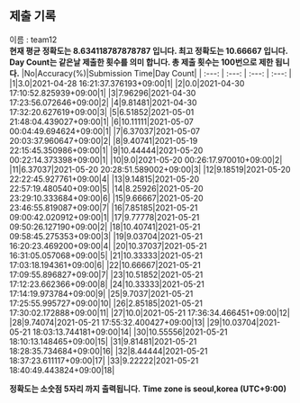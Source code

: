 


  
## 제출 기록  
이름 : team12  
**현재 평균 정확도는 8.634118787878787 입니다. 최고 정확도는 10.66667 입니다.**  
**Day Count는 같은날 제출한 횟수를 의미 합니다. 총 제출 횟수는 100번으로 제한 됩니다.**
|No|Accuracy(%)|Submission Time|Day Count|
| :---: | :---: | :---: | :---: |
|1|3.0|2021-04-28 16:21:37.376193+09:00|1|
|2|0.0|2021-04-30 17:10:52.825939+09:00|1|
|3|7.96296|2021-04-30 17:23:56.072646+09:00|2|
|4|9.81481|2021-04-30 17:32:20.627619+09:00|3|
|5|6.51852|2021-05-01 21:48:04.439027+09:00|1|
|6|10.11111|2021-05-07 00:04:49.694624+09:00|1|
|7|6.37037|2021-05-07 20:03:37.960647+09:00|2|
|8|9.40741|2021-05-19 22:15:45.350986+09:00|1|
|9|10.44444|2021-05-20 00:22:14.373398+09:00|1|
|10|9.0|2021-05-20 00:26:17.970010+09:00|2|
|11|6.37037|2021-05-20 20:28:51.589002+09:00|3|
|12|9.18519|2021-05-20 22:22:45.927761+09:00|4|
|13|9.14815|2021-05-20 22:57:19.480540+09:00|5|
|14|8.25926|2021-05-20 23:29:10.333684+09:00|6|
|15|9.66667|2021-05-20 23:46:55.819087+09:00|7|
|16|7.85185|2021-05-21 09:00:42.020912+09:00|1|
|17|9.77778|2021-05-21 09:50:26.127190+09:00|2|
|18|10.40741|2021-05-21 09:58:45.275353+09:00|3|
|19|9.03704|2021-05-21 16:20:23.469200+09:00|4|
|20|10.37037|2021-05-21 16:31:05.057068+09:00|5|
|21|10.33333|2021-05-21 17:03:18.194361+09:00|6|
|22|10.66667|2021-05-21 17:09:55.896827+09:00|7|
|23|10.51852|2021-05-21 17:12:23.662366+09:00|8|
|24|10.33333|2021-05-21 17:14:19.973784+09:00|9|
|25|9.7037|2021-05-21 17:25:55.995727+09:00|10|
|26|2.85185|2021-05-21 17:30:02.172888+09:00|11|
|27|10.0|2021-05-21 17:36:34.466451+09:00|12|
|28|9.74074|2021-05-21 17:55:32.400427+09:00|13|
|29|10.03704|2021-05-21 18:03:13.744181+09:00|14|
|30|10.55556|2021-05-21 18:10:13.148465+09:00|15|
|31|9.81481|2021-05-21 18:28:35.734684+09:00|16|
|32|8.44444|2021-05-21 18:37:23.611117+09:00|17|
|33|9.22222|2021-05-21 18:40:49.443824+09:00|18|


**정확도는 소숫점 5자리 까지 출력됩니다.**
**Time zone is seoul,korea (UTC+9:00)**
